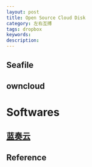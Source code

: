 ```yaml
---
layout: post
title: Open Source Cloud Disk
category: 左右互搏
tags: dropbox
keywords: 
description: 
---
```


## Seafile
## owncloud

# Softwares

## [蓝奏云](https://www.lanzous.com/)

## Reference


